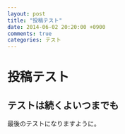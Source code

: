 ```yaml
---
layout: post
title: "投稿テスト"
date: 2014-06-02 20:20:00 +0900
comments: true
categories: テスト
---
```

# 投稿テスト
## テストは続くよいつまでも
最後のテストになりますように。